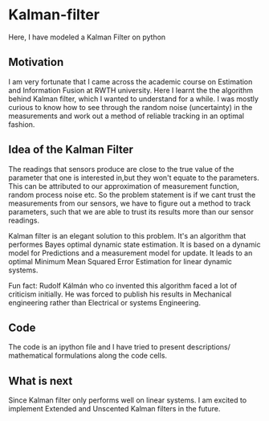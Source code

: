 # Kalman-filter
Here, I have modeled a Kalman Filter on python

## Motivation
I am very fortunate that I came across the academic course on Estimation and Information Fusion at RWTH university. Here I learnt the the algorithm behind Kalman filter, which I wanted to understand for a while. I was mostly curious to know how to see through the random noise (uncertainty) in the measurements and work out a method of reliable tracking in an optimal fashion. 

## Idea of the Kalman Filter
The readings that sensors produce are close to the true value of the parameter that one is interested in,but they won't equate to the parameters.
This can be attributed to our approximation of measurement function, random process noise etc. 
So the problem statement is if we cant trust the measurements from our sensors, we have to figure out a method to track parameters, such that we are able to trust its results more than our sensor readings.

Kalman filter is an elegant solution to this problem. It's an algorithm that performes Bayes optimal dynamic state estimation. It is based on a dynamic model for Predictions and a measurement model for update. It leads to an optimal Minimum Mean Squared Error Estimation for linear dynamic systems. 

Fun fact: Rudolf Kálmán who co invented this algorithm faced a lot of criticism initially. He was forced to publish his results in  Mechanical engineering rather than Electrical or systems Engineering. 

## Code
The code is an ipython file and I have tried to present descriptions/ mathematical formulations along the code cells. 

## What is next
Since Kalman filter only performs well on linear systems. I am excited to implement Extended and Unscented Kalman filters in the future. 
